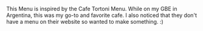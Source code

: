 This Menu is inspired by the Cafe Tortoni Menu. While on my GBE in Argentina, this was my go-to and favorite cafe. I also noticed that they don't have a menu on their website so wanted to make something. :)
